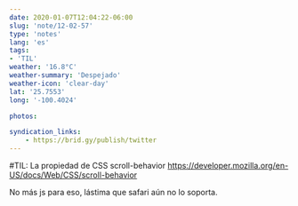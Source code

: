 ```yaml
---
date: 2020-01-07T12:04:22-06:00
slug: 'note/12-02-57'
type: 'notes'
lang: 'es'
tags:
- 'TIL'
weather: '16.8°C'
weather-summary: 'Despejado'
weather-icon: 'clear-day'
lat: '25.7553'
long: '-100.4024'

photos:

syndication_links:
    - https://brid.gy/publish/twitter
---
```

 #TIL: La propiedad de CSS scroll-behavior https://developer.mozilla.org/en-US/docs/Web/CSS/scroll-behavior

No más js para eso, lástima que safari aún no lo soporta.